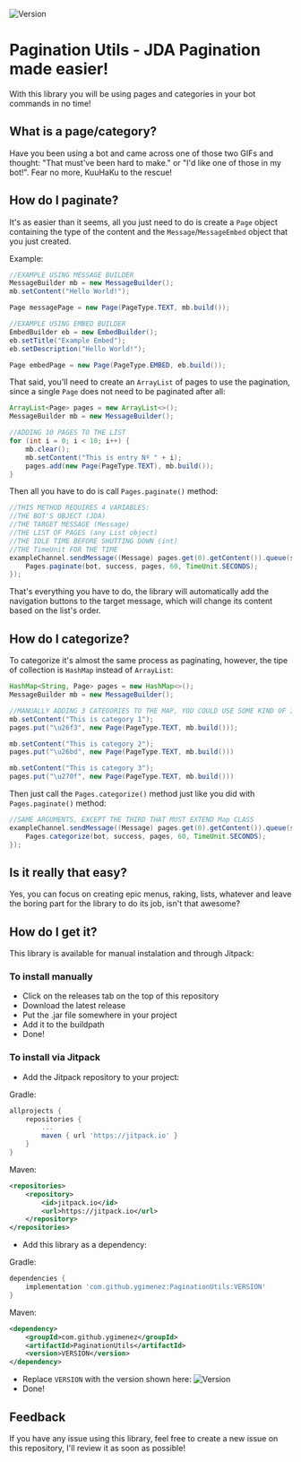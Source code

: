 ![Version](https://jitpack.io/v/ygimenez/PaginationUtils.svg)

# Pagination Utils - JDA Pagination made easier!

With this library you will be using pages and categories in your bot commands in no time!

## What is a page/category?

Have you been using a bot and came across one of those two GIFs and thought: "That must've been hard to make." or "I'd like one of those in my bot!". Fear no more, KuuHaKu to the rescue!

## How do I paginate?

It's as easier than it seems, all you just need to do is create a `Page` object containing the type of the content and the `Message`/`MessageEmbed` object that you just created.

Example:

```java
//EXAMPLE USING MESSAGE BUILDER
MessageBuilder mb = new MessageBuilder();
mb.setContent("Hello World!");

Page messagePage = new Page(PageType.TEXT, mb.build());

//EXAMPLE USING EMBED BUILDER
EmbedBuilder eb = new EmbedBuilder();
eb.setTitle("Example Embed");
eb.setDescription("Hello World!");

Page embedPage = new Page(PageType.EMBED, eb.build());
```

That said, you'll need to create an `ArrayList` of pages to use the pagination, since a single `Page` does not need to be paginated after all:

```java
ArrayList<Page> pages = new ArrayList<>();
MessageBuilder mb = new MessageBuilder();

//ADDING 10 PAGES TO THE LIST
for (int i = 0; i < 10; i++) {
    mb.clear();
    mb.setContent("This is entry Nº " + i);
    pages.add(new Page(PageType.TEXT), mb.build());
}
```

Then all you have to do is call `Pages.paginate()` method:

```java
//THIS METHOD REQUIRES 4 VARIABLES:
//THE BOT'S OBJECT (JDA)
//THE TARGET MESSAGE (Message)
//THE LIST OF PAGES (any List object)
//THE IDLE TIME BEFORE SHUTTING DOWN (int)
//THE TimeUnit FOR THE TIME
exampleChannel.sendMessage((Message) pages.get(0).getContent()).queue(success -> {
    Pages.paginate(bot, success, pages, 60, TimeUnit.SECONDS);
});
```

That's everything you have to do, the library will automatically add the navigation buttons to the target message, which will change its content based on the list's order.

## How do I categorize?

To categorize it's almost the same process as paginating, however, the tipe of collection is `HashMap` instead of `ArrayList`:

```java
HashMap<String, Page> pages = new HashMap<>();
MessageBuilder mb = new MessageBuilder();

//MANUALLY ADDING 3 CATEGORIES TO THE MAP, YOU COULD USE SOME KIND OF ITERATION TO FILL IT (Map key must be a emote's unicode - See https://emojipedia.org/ for unicodes)
mb.setContent("This is category 1");
pages.put("\u26f3", new Page(PageType.TEXT, mb.build()));

mb.setContent("This is category 2");
pages.put("\u26bd", new Page(PageType.TEXT, mb.build()))

mb.setContent("This is category 3");
pages.put("\u270f", new Page(PageType.TEXT, mb.build()))
```

Then just call the `Pages.categorize()` method just like you did with `Pages.paginate()` method:

```java
//SAME ARGUMENTS, EXCEPT THE THIRD THAT MUST EXTEND Map CLASS
exampleChannel.sendMessage((Message) pages.get(0).getContent()).queue(success -> {
    Pages.categorize(bot, success, pages, 60, TimeUnit.SECONDS);
});
```

## Is it really that easy?

Yes, you can focus on creating epic menus, raking, lists, whatever and leave the boring part for the library to do its job, isn't that awesome?

## How do I get it?

This library is available for manual instalation and through Jitpack:

### To install manually
* Click on the releases tab on the top of this repository
* Download the latest release
* Put the .jar file somewhere in your project
* Add it to the buildpath
* Done!

### To install via Jitpack
* Add the Jitpack repository to your project:

Gradle:

```gradle
allprojects {
    repositories {
        ...
        maven { url 'https://jitpack.io' }
    }
}
```

Maven:

```xml
<repositories>
    <repository>
        <id>jitpack.io</id>
        <url>https://jitpack.io</url>
    </repository>
</repositories>
```

* Add this library as a dependency:

Gradle:

```gradle
dependencies {
    implementation 'com.github.ygimenez:PaginationUtils:VERSION'
}
```

Maven:

```xml
<dependency>
    <groupId>com.github.ygimenez</groupId>
    <artifactId>PaginationUtils</artifactId>
    <version>VERSION</version>
</dependency>
```

* Replace `VERSION` with the version shown here: ![Version](https://jitpack.io/v/ygimenez/PaginationUtils.svg)
* Done!

## Feedback

If you have any issue using this library, feel free to create a new issue on this repository, I'll review it as soon as possible!